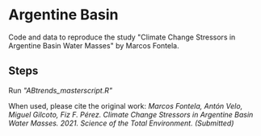 # Argentine Basin
Code and data to reproduce the study "Climate Change Stressors in Argentine Basin Water Masses" by Marcos Fontela.

## Steps
Run *"ABtrends_masterscript.R"*

When used, please cite the original work: 
*Marcos Fontela, Antón Velo, Miguel Gilcoto, Fiz F. Pérez. Climate Change Stressors in Argentine Basin Water Masses. 2021. Science of the Total Environment. (Submitted)*

